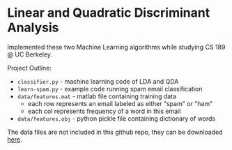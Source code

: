 Linear and Quadratic Discriminant Analysis
==========================================

Implemented these two Machine Learning algorithms while studying CS 189 @ UC Berkeley.

Project Outline:

- `classifier.py` - machine learning code of LDA and QDA
- `learn-spam.py` - example code running spam email classification
- `data/features.mat` - matlab file containing training data
  + each row represents an email labeled as either "spam" or "ham"
  + each col represents frequency of a word in this email
- `data/features.obj` - python pickle file containing dictionary of words

The data files are not included in this github repo, they can be downloaded [here](https://www.dropbox.com/sh/6w5do8nvydov549/AAAcgs4vUwY7vnmrNn9EfeqZa?dl=0).

